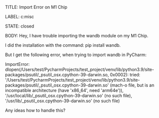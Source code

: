 TITLE:
Import Error on M1 Chip

LABEL:
c:misc

STATE:
closed

BODY:
Hey, I have trouble importing the wandb module on my M1 Chip.

I did the installation with the command:
pip install wandb.

But I get the following error, when trying to import wandb in PyCharm:

ImportError: dlopen(/Users/test/PycharmProjects/test_project/venv/lib/python3.9/site-packages/psutil/_psutil_osx.cpython-39-darwin.so, 0x0002): tried: '/Users/test/PycharmProjects/test_project/venv/lib/python3.9/site-packages/psutil/_psutil_osx.cpython-39-darwin.so' (mach-o file, but is an incompatible architecture (have 'x86_64', need 'arm64e')), '/usr/local/lib/_psutil_osx.cpython-39-darwin.so' (no such file), '/usr/lib/_psutil_osx.cpython-39-darwin.so' (no such file)

Any ideas how to handle this?

